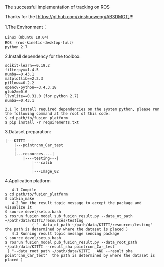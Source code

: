 The successful implementation of tracking on ROS

Thanks for the [https://github.com/xinshuoweng/AB3DMOT]!!!

1.The Environment：

	Linux（Ubuntu 18.04）
	ROS （ros-kinetic-desktop-full）
	python 2.7

2.Install dependency for the toolbox:

	scikit-learn==0.19.2
	filterpy==1.4.5
	numba==0.43.1
	matplotlib==2.2.3
	pillow==6.2.2
	opencv-python==3.4.3.18
	glob2==0.6
	llvmlite==0.31.0 (for python 2.7)
	numba==0.43.1
	
	2.1 To install required dependencies on the system python, please run the following command at the root of this code:
	$ cd path/to/fusion_platform
	$ pip install -r requirements.txt

3.Dataset preparation:

	|---KITTI---|
		|---pointrcnn_Car_test
		|
		|---resources----|
			|----testing---|
				|---calib
				|
				|---Image_02
			  
4.Application platform

       4.1 Compile
	$ cd path/to/fusion_platform
	$ catkin_make
       4.2 Run the result topic message to accept the package and visualize it
	$ source devel/setup.bash
	$ rosrun fusion_model sub_fusion_result.py --data_ot_path ~/path/data/KITTI/resources/testing
                ( "--data_ot_path ~/path/data/KITTI/resources/testing"  the path is determined by where the dataset is placed )
       4.3 Running result topic message sending package
	$ source devel/setup.bash
	$ rosrun fusion_model pub_fusion_result.py --data_root_path ~/path/data/KITTI --result_sha pointrcnn_Car_test
	 ( "--data_root_path ~/path/data/KITTI   AND --result_sha pointrcnn_Car_test"  the path is determined by where the dataset is placed )
	
